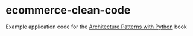 # ecommerce-clean-code

Example application code for the [Architecture Patterns with Python](https://github.com/cosmicpython/book) book
